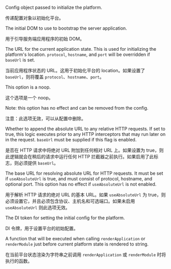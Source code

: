 Config object passed to initialize the platform.

传递配置对象以初始化平台。

The initial DOM to use to bootstrap the server application.

用于引导服务端应用程序的初始 DOM。

The URL for the current application state. This is used for initializing
the platform's location. `protocol`, `hostname`, and `port` will be
overridden if `baseUrl` is set.

当前应用程序状态的 URL。这用于初始化平台的 location。如果设置了 `baseUrl`，则将覆盖 `protocol`、`hostname`、`port`。

This option is a noop.

这个选项是一个 noop。

Note: this option has no effect and can be removed from the config.

注意：此选项无效，可以从配置中删除。

Whether to append the absolute URL to any relative HTTP requests. If set to
true, this logic executes prior to any HTTP interceptors that may run later
on in the request. `baseUrl` must be supplied if this flag is enabled.

是否在 HTTP 请求中将绝对 URL 附加到任何相对 URL 上。如果设置为 true，则此逻辑就会在稍后的请求中运行任何 HTTP 拦截器之前执行。如果启用了此标志，则必须提供 `baseUrl`。

The base URL for resolving absolute URL for HTTP requests. It must be set
if `useAbsoluteUrl` is true, and must consist of protocol, hostname,
and optional port. This option has no effect if `useAbsoluteUrl` is not
enabled.

用于解析 HTTP 请求的绝对 URL 的基本 URL。如果 `useAbsoluteUrl` 为 true，则必须设置它，并且必须包含协议、主机名和可选端口。如果未启用 `useAbsoluteUrl` 则此选项无效。

The DI token for setting the initial config for the platform.

DI 令牌，用于设置平台的初始配置。

A function that will be executed when calling `renderApplication` or
`renderModule` just before current platform state is rendered to string.

在当前平台状态渲染为字符串之前调用 `renderApplication` 或 `renderModule` 时将执行的函数。